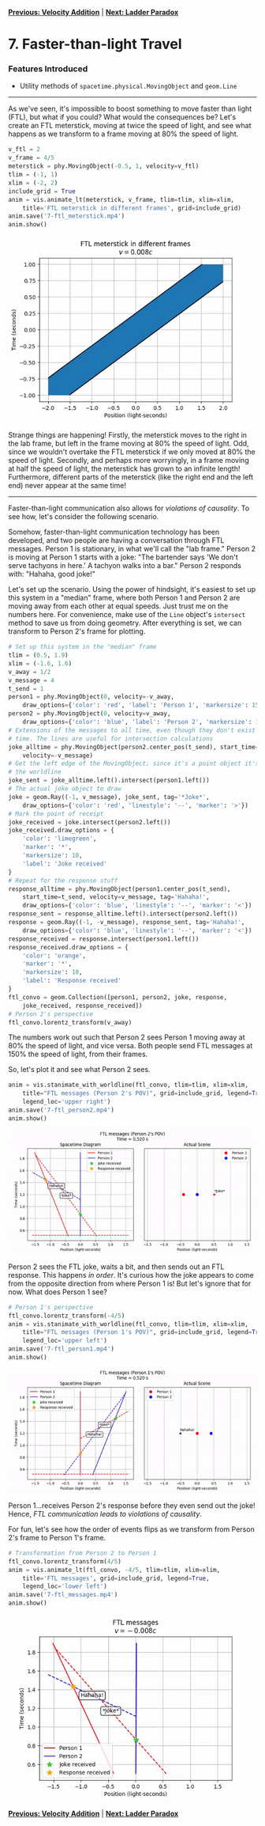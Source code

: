 [**Previous: Velocity Addition**](6-velocityaddition.md) | [**Next: Ladder Paradox**](8-ladderparadox.md)

# 7. Faster-than-light Travel

### Features Introduced
- Utility methods of `spacetime.physical.MovingObject` and `geom.Line`

---

As we've seen, it's impossible to boost something to move faster than light (FTL), but what if you could? What would the consequences be? Let's create an FTL meterstick, moving at twice the speed of light, and see what happens as we transform to a frame moving at 80% the speed of light.

```python
v_ftl = 2
v_frame = 4/5
meterstick = phy.MovingObject(-0.5, 1, velocity=v_ftl)
tlim = (-1, 1)
xlim = (-2, 2)
include_grid = True
anim = vis.animate_lt(meterstick, v_frame, tlim=tlim, xlim=xlim,
    title='FTL meterstick in different frames', grid=include_grid)
anim.save('7-ftl_meterstick.mp4')
anim.show()
```
![An FTL meterstick](figures/7-ftl_meterstick.gif)

Strange things are happening! Firstly, the meterstick moves to the right in the lab frame, but left in the frame moving at 80% the speed of light. Odd, since we wouldn't overtake the FTL meterstick if we only moved at 80% the speed of light. Secondly, and perhaps more worryingly, in a frame moving at half the speed of light, the meterstick has grown to an infinite length! Furthermore, different parts of the meterstick (like the right end and the left end) never appear at the same time!

---

Faster-than-light communication also allows for *violations of causality*. To see how, let's consider the following scenario.

Somehow, faster-than-light communication technology has been developed, and two people are having a conversation through FTL messages. Person 1 is stationary, in what we'll call the "lab frame." Person 2 is moving at Person 1 starts with a joke: "The bartender says 'We don't serve tachyons in here.' A tachyon walks into a bar." Person 2 responds with: "Hahaha, good joke!"

Let's set up the scenario. Using the power of hindsight, it's easiest to set up this system in a "median" frame, where both Person 1 and Person 2 are moving away from each other at equal speeds. Just trust me on the numbers here. For convenience, make use of the `Line` object's `intersect` method to save us from doing geometry. After everything is set, we can transform to Person 2's frame for plotting.

```python
# Set up this system in the "median" frame
tlim = (0.5, 1.9)
xlim = (-1.6, 1.6)
v_away = 1/2
v_message = 4
t_send = 1
person1 = phy.MovingObject(0, velocity=-v_away,
    draw_options={'color': 'red', 'label': 'Person 1', 'markersize': 15})
person2 = phy.MovingObject(0, velocity=v_away,
    draw_options={'color': 'blue', 'label': 'Person 2', 'markersize': 15})
# Extensions of the messages to all time, even though they don't exist for all
# time. The lines are useful for intersection calculations
joke_alltime = phy.MovingObject(person2.center_pos(t_send), start_time=t_send,
    velocity=-v_message)
# Get the left edge of the MovingObject; since it's a point object it's just
# the worldline
joke_sent = joke_alltime.left().intersect(person1.left())
# The actual joke object to draw
joke = geom.Ray((-1, v_message), joke_sent, tag='*Joke*',
    draw_options={'color': 'red', 'linestyle': '--', 'marker': '>'})
# Mark the point of receipt
joke_received = joke.intersect(person2.left())
joke_received.draw_options = {
    'color': 'limegreen',
    'marker': '*',
    'markersize': 10,
    'label': 'Joke received'
}
# Repeat for the response stuff
response_alltime = phy.MovingObject(person1.center_pos(t_send),
    start_time=t_send, velocity=v_message, tag='Hahaha!',
    draw_options={'color': 'blue', 'linestyle': '--', 'marker': '<'})
response_sent = response_alltime.left().intersect(person2.left())
response = geom.Ray((-1, -v_message), response_sent, tag='Hahaha!',
    draw_options={'color': 'blue', 'linestyle': '--', 'marker': '<'})
response_received = response.intersect(person1.left())
response_received.draw_options = {
    'color': 'orange',
    'marker': '*',
    'markersize': 10,
    'label': 'Response received'
}
ftl_convo = geom.Collection([person1, person2, joke, response,
    joke_received, response_received])
# Person 2's perspective
ftl_convo.lorentz_transform(v_away)
```

The numbers work out such that Person 2 sees Person 1 moving away at 80% the speed of light, and vice versa. Both people send FTL messages at 150% the speed of light, from their frames.

So, let's plot it and see what Person 2 sees.

```python
anim = vis.stanimate_with_worldline(ftl_convo, tlim=tlim, xlim=xlim,
    title="FTL messages (Person 2's POV)", grid=include_grid, legend=True,
    legend_loc='upper right')
anim.save('7-ftl_person2.mp4')
anim.show()
```
![FTL messages (Person 2's POV)](figures/7-ftl_person2.gif)

Person 2 sees the FTL joke, waits a bit, and then sends out an FTL response. This happens *in order*. It's curious how the joke appears to come from the opposite direction from where Person 1 is! But let's ignore that for now. What does Person 1 see?

```python
# Person 1's perspective
ftl_convo.lorentz_transform(-4/5)
anim = vis.stanimate_with_worldline(ftl_convo, tlim=tlim, xlim=xlim,
    title="FTL messages (Person 1's POV)", grid=include_grid, legend=True,
    legend_loc='upper left')
anim.save('7-ftl_person1.mp4')
anim.show()
```
![FTL messages (Person 1's POV)](figures/7-ftl_person1.gif)

Person 1...receives Person 2's response before they even send out the joke! Hence, *FTL communication leads to violations of causality*.

For fun, let's see how the order of events flips as we transform from Person 2's frame to Person 1's frame.

```python
# Transformation from Person 2 to Person 1
ftl_convo.lorentz_transform(4/5)
anim = vis.animate_lt(ftl_convo, -4/5, tlim=tlim, xlim=xlim,
    title='FTL messages', grid=include_grid, legend=True,
    legend_loc='lower left')
anim.save('7-ftl_messages.mp4')
anim.show()
```
![FTL messages](figures/7-ftl_messages.gif)

[**Previous: Velocity Addition**](6-velocityaddition.md) | [**Next: Ladder Paradox**](8-ladderparadox.md)